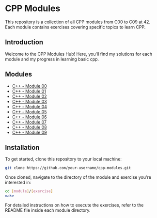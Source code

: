 # CPP Modules

This repository is a collection of all CPP modules from C00 to C09 at 42. Each module contains exercises covering specific topics to learn CPP.

## Introduction

Welcome to the CPP Modules Hub! Here, you'll find my solutions for each module and my progress in learning basic cpp.

## Modules

- [C++ - Module 00](C00/README.md)
- [C++ - Module 01](C01/README.md)
- [C++ - Module 02](C02/README.md)
- [C++ - Module 03](C03/README.md)
- [C++ - Module 04](C04/README.md)
- [C++ - Module 05](C05/README.md)
- [C++ - Module 06](C06/README.md)
- [C++ - Module 07](C07/README.md)
- [C++ - Module 08](C08/README.md)
- [C++ - Module 09](C09/README.md)

## Installation

To get started, clone this repository to your local machine:

```bash
git clone https://github.com/your-username/cpp-modules.git
```

Once cloned, navigate to the directory of the module and exercise you're interested in:

```bash
cd [module]/[exercise]
make
```

For detailed instructions on how to execute the exercises, refer to the README file inside each module directory.
